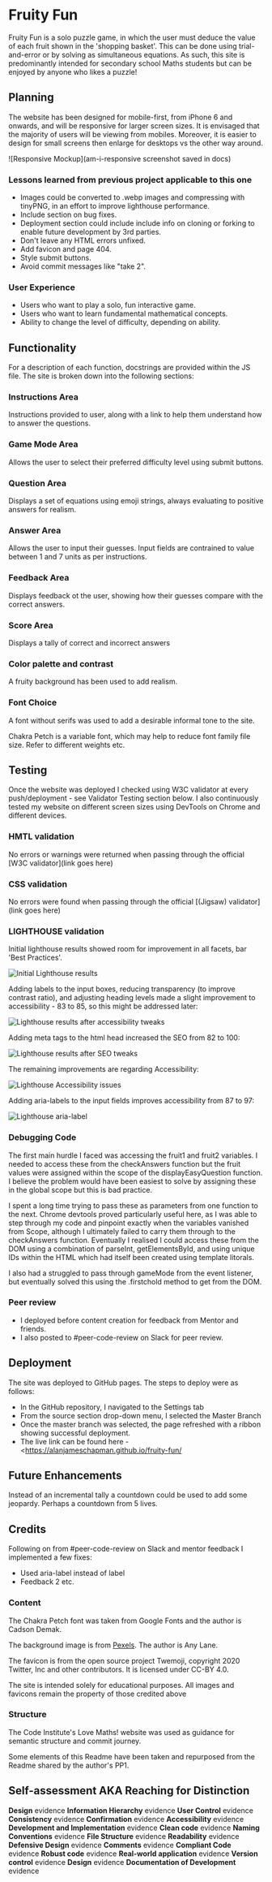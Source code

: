 # Fruity Fun

Fruity Fun is a solo puzzle game, in which the user must deduce the value of each fruit shown in the 'shopping basket'. This can be done using trial-and-error or by solving as simultaneous equations. As such, this site is predominantly intended for secondary school Maths students but can be enjoyed by anyone who likes a puzzle!

## Planning

The website has been designed for mobile-first, from iPhone 6 and onwards, and will be responsive for larger screen sizes. It is envisaged that the majority of users will be viewing from mobiles. Moreover, it is easier to design for small screens then enlarge for desktops vs the other way around.

![Responsive Mockup](am-i-responsive screenshot saved in docs)

### Lessons learned from previous project applicable to this one

- Images could be converted to .webp images and compressing with tinyPNG, in an effort to improve lighthouse performance.
- Include section on bug fixes.
- Deployment section could include include info on cloning or forking to enable future development by 3rd parties.
- Don't leave any HTML errors unfixed.
- Add favicon and page 404.
- Style submit buttons.
- Avoid commit messages like "take 2".

### User Experience

- Users who want to play a solo, fun interactive game.
- Users who want to learn fundamental mathematical concepts.
- Ability to change the level of difficulty, depending on ability.

## Functionality

For a description of each function, docstrings are provided within the JS file. The site is broken down into the following sections:

### Instructions Area

Instructions provided to user, along with a link to help them understand how to answer the questions.

### Game Mode Area

Allows the user to select their preferred difficulty level using submit buttons.

### Question Area

Displays a set of equations using emoji strings, always evaluating to positive answers for realism.

### Answer Area

Allows the user to input their guesses. Input fields are contrained to value between 1 and 7 units as per instructions.

### Feedback Area

Displays feedback ot the user, showing how their guesses compare with the correct answers.

### Score Area

Displays a tally of correct and incorrect answers

### Color palette and contrast

A fruity background has been used to add realism.

### Font Choice

A font without serifs was used to add a desirable informal tone to the site.

Chakra Petch is a variable font, which may help to reduce font family file size. Refer to different weights etc.

## Testing

Once the website was deployed I checked using W3C validator at every push/deployment - see Validator Testing section below. I also continuously tested my website on different screen sizes using DevTools on Chrome and different devices.

### HMTL validation

No errors or warnings were returned when passing through the official [W3C validator](link goes here)

### CSS validation

No errors were found when passing through the official [(Jigsaw) validator](link goes here)

### LIGHTHOUSE validation

Initial lighthouse results showed room for improvement in all facets, bar 'Best Practices'.

![Initial Lighthouse results](/docs/lighthouse/lighthouse-initial.png)

Adding labels to the input boxes, reducing transparency (to improve contrast ratio), and adjusting heading levels made a slight improvement to accessibility - 83 to 85, so this might be addressed later:

![Lighthouse results after accessibility tweaks](/docs/lighthouse/lighthouse-labels-transparency-headings.png)

Adding meta tags to the html head increased the SEO from 82 to 100:

![Lighthouse results after SEO tweaks](/docs/lighthouse/lighthouse-meta-tags.png)

The remaining improvements are regarding Accessibility:

![Lighthouse Accessibility issues](/docs/lighthouse/lighthouse-accessibility.png)

Adding aria-labels to the input fields improves accessibility from 87 to 97:

![Lighthouse aria-label](/docs/lighthouse/lighthouse-aria-label.png)

### Debugging Code

The first main hurdle I faced was accessing the fruit1 and fruit2 variables. I needed to access these from the checkAnswers function but the fruit values were assigned within the scope of the displayEasyQuestion function. I believe the problem would have been easiest to solve by assigning these in the global scope but this is bad practice.

I spent a long time trying to pass these as parameters from one function to the next. Chrome devtools proved particularly useful here, as I was able to step through my code and pinpoint exactly when the variables vanished from Scope, although I ultimately failed to carry them through to the checkAnswers function. Eventually I realised I could access these from the DOM using a combination of parseInt, getElementsById, and using unique IDs within the HTML which had itself been created using template litorals.

I also had a struggled to pass through gameMode from the event listener, but eventually solved this using the .firstchold method to get from the DOM.

### Peer review

- I deployed before content creation for feedback from Mentor and friends.
- I also posted to #peer-code-review on Slack for peer review.

## Deployment

The site was deployed to GitHub pages. The steps to deploy were as follows:

- In the GitHub repository, I navigated to the Settings tab
- From the source section drop-down menu, I selected the Master Branch
- Once the master branch was selected, the page refreshed with a ribbon showing successful deployment.
- The live link can be found here - <<https://alanjameschapman.github.io/fruity-fun/>

## Future Enhancements

Instead of an incremental tally a countdown could be used to add some jeopardy. Perhaps a countdown from 5 lives.

## Credits

Following on from #peer-code-review on Slack and mentor feedback I implemented a few fixes:

- Used aria-label instead of label
- Feedback 2 etc.

### Content

The Chakra Petch font was taken from Google Fonts and the author is Cadson Demak.

The background image is from [Pexels](https://www.pexels.com/). The author is Any Lane.

The favicon is from the open source project Twemoji, copyright 2020 Twitter, Inc and other contributors. It is licensed under CC-BY 4.0.

The site is intended solely for educational purposes. All images and favicons remain the property of those credited above

### Structure

The Code Institute's Love Maths! website was used as guidance for semantic structure and commit journey.

Some elements of this Readme have been taken and repurposed from the Readme shared by the author's PP1.

## Self-assessment AKA Reaching for Distinction

**Design** evidence
**Information Hierarchy** evidence
**User Control** evidence
**Consistency** evidence
**Confirmation** evidence
**Accessibility** evidence
**Development and Implementation** evidence
**Clean code** evidence
**Naming Conventions** evidence
**File Structure** evidence
**Readability** evidence
**Defensive Design** evidence
**Comments** evidence
**Compliant Code** evidence
**Robust code** evidence
**Real-world application** evidence
**Version control** evidence
**Design** evidence
**Documentation of Development** evidence
